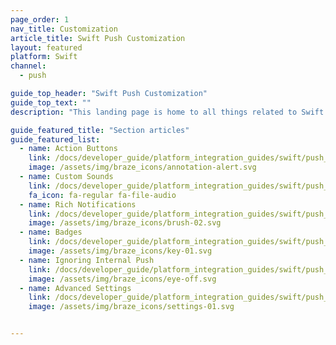 ```yaml
---
page_order: 1
nav_title: Customization
article_title: Swift Push Customization
layout: featured
platform: Swift
channel:
  - push

guide_top_header: "Swift Push Customization"
guide_top_text: ""
description: "This landing page is home to all things related to Swift push customization."

guide_featured_title: "Section articles"
guide_featured_list:
  - name: Action Buttons
    link: /docs/developer_guide/platform_integration_guides/swift/push_notifications/customization/action_buttons/
    image: /assets/img/braze_icons/annotation-alert.svg
  - name: Custom Sounds
    link: /docs/developer_guide/platform_integration_guides/swift/push_notifications/customization/custom_sounds/
    fa_icon: fa-regular fa-file-audio
  - name: Rich Notifications
    link: /docs/developer_guide/platform_integration_guides/swift/push_notifications/customization/rich_notifications/
    image: /assets/img/braze_icons/brush-02.svg
  - name: Badges
    link: /docs/developer_guide/platform_integration_guides/swift/push_notifications/customization/badges/
    image: /assets/img/braze_icons/key-01.svg
  - name: Ignoring Internal Push
    link: /docs/developer_guide/platform_integration_guides/swift/push_notifications/customization/ignoring_internal_push/
    image: /assets/img/braze_icons/eye-off.svg
  - name: Advanced Settings
    link: /docs/developer_guide/platform_integration_guides/swift/push_notifications/customization/advanced_settings/
    image: /assets/img/braze_icons/settings-01.svg


---
```

<br><br>